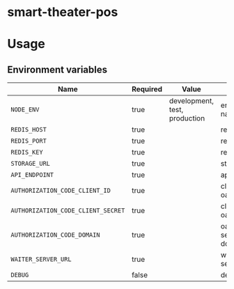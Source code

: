 # smart-theater-pos

# Usage

## Environment variables

| Name                                | Required | Value                         | Purpose                                 |
|-------------------------------------|----------|-------------------------------|-----------------------------------------|
| `NODE_ENV`                          | true     | development, test, production | environment name                        |
| `REDIS_HOST`                        | true     |                               | redis host                              |
| `REDIS_PORT`                        | true     |                               | redis port                              |
| `REDIS_KEY`                         | true     |                               | redis key                               |
| `STORAGE_URL`                       | true     |                               | storage url                             |
| `API_ENDPOINT`                      | true     |                               | api endpoint                            |
| `AUTHORIZATION_CODE_CLIENT_ID`      | true     |                               | client id oauth2                        |
| `AUTHORIZATION_CODE_CLIENT_SECRET`  | true     |                               | client secret oauth2                    |
| `AUTHORIZATION_CODE_DOMAIN`         | true     |                               | oauth2 server domain                    |
| `WAITER_SERVER_URL`                 | true     |                               | waiter server url                       |
| `DEBUG`                             | false    |                               | debug                                   |